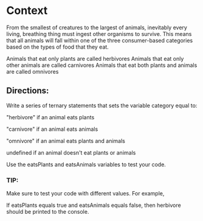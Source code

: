 # Context

From the smallest of creatures to the largest of animals, inevitably every living, breathing thing must ingest other organisms to survive. This means that all animals will fall within one of the three consumer-based categories based on the types of food that they eat.

Animals that eat only plants are called herbivores
Animals that eat only other animals are called carnivores
Animals that eat both plants and animals are called omnivores

## Directions:

Write a series of ternary statements that sets the variable category equal to:

"herbivore" if an animal eats plants

"carnivore" if an animal eats animals 

"omnivore" if an animal eats plants and animals

undefined if an animal doesn't eat plants or animals

Use the eatsPlants and eatsAnimals variables to test your code.

### TIP: 

Make sure to test your code with different values. For example,

If eatsPlants equals true and eatsAnimals equals false, then herbivore should be printed to the console.
